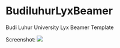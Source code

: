 # BudiluhurLyxBeamer
Budi Luhur University Lyx Beamer Template 

Screenshot:
![](https://github.com/sitelmi/BudiluhurLyxBeamer/blob/master/Screenshot.jpg)
